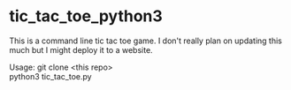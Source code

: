 # tic_tac_toe_python3

This is a command line tic tac toe game. I don't really plan on updating this much but I might deploy it to a website.

Usage:
git clone \<this repo\>\
python3 tic_tac_toe.py
